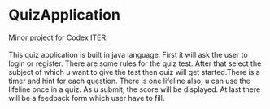 # QuizApplication
Minor project for Codex ITER.<br> 
<br>
This quiz application is built in java language. First it will ask the user to login or register. There are some rules for the quiz test. After that select the subject of which u want to give the test then quiz will get started.There is a timer and hint for each question. There is one lifeline also, u can use the lifeline once in a quiz. As u submit, the score will be displayed. At last there will be a feedback form which user have to fill.
